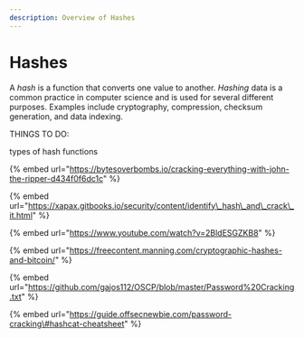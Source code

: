 ```yaml
---
description: Overview of Hashes
---
```


# Hashes

A _hash_ is a function that converts one value to another. _Hashing_ data is a common practice in computer science and is used for several different purposes. Examples include cryptography, compression, checksum generation, and data indexing.



THINGS TO DO:

types of hash functions

{% embed url="https://bytesoverbombs.io/cracking-everything-with-john-the-ripper-d434f0f6dc1c" %}

{% embed url="https://xapax.gitbooks.io/security/content/identify\_hash\_and\_crack\_it.html" %}

{% embed url="https://www.youtube.com/watch?v=2BldESGZKB8" %}

{% embed url="https://freecontent.manning.com/cryptographic-hashes-and-bitcoin/" %}

{% embed url="https://github.com/gajos112/OSCP/blob/master/Password%20Cracking.txt" %}

{% embed url="https://guide.offsecnewbie.com/password-cracking\#hashcat-cheatsheet" %}



